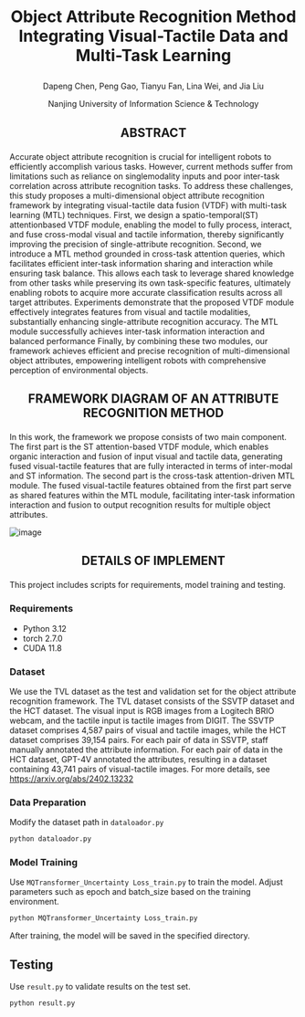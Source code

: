 # <p align="center">Object Attribute Recognition Method Integrating Visual-Tactile Data and Multi-Task Learning</p>

 <p align="center">Dapeng Chen, Peng Gao, Tianyu Fan, Lina Wei, and Jia Liu</p>
  <p align="center">Nanjing University of Information Science & Technology</p>

## <p align="center">ABSTRACT</p>
Accurate object attribute recognition is crucial for intelligent robots to efficiently accomplish various tasks. However, current methods suffer from limitations such as reliance on singlemodality inputs and poor inter-task correlation across attribute recognition tasks. To address these challenges, this study proposes a multi-dimensional object attribute recognition framework by integrating visual-tactile data fusion (VTDF) with multi-task learning (MTL) techniques. First, we design a spatio-temporal(ST) attentionbased VTDF module, enabling the model to fully process, interact, and fuse cross-modal visual and tactile information, thereby significantly improving the precision of single-attribute recognition. Second, we introduce a MTL method grounded in cross-task attention queries, which facilitates efficient inter-task information sharing and interaction while ensuring task balance. This allows each task to leverage shared knowledge from other tasks while preserving its own task-specific features, ultimately enabling robots to acquire more accurate classification results across all target attributes. Experiments demonstrate that the proposed VTDF module effectively integrates features from visual and tactile modalities, substantially enhancing single-attribute recognition accuracy. The MTL module successfully achieves inter-task information interaction and balanced performance Finally, by combining these two modules, our framework achieves efficient and precise recognition of multi-dimensional object attributes, empowering intelligent robots with comprehensive perception of environmental objects.


## <p align="center"> FRAMEWORK DIAGRAM OF AN ATTRIBUTE RECOGNITION METHOD</p>
In this work, the framework we propose consists of two main component. The first part is the ST attention-based VTDF module, which enables organic interaction and fusion of input visual and tactile data, generating fused visual-tactile features that are fully interacted in terms of inter-modal and ST information. The second part is the cross-task attention-driven MTL module. The fused visual-tactile features obtained from the first part serve as shared features within the MTL module, facilitating inter-task information interaction and fusion to output recognition results for multiple object attributes.

![image](https://github.com/C-128391/Vibrotactile-Modeling/blob/main/Framework%20diagram%20of%20an%20attribute%20recognition%20method.png)
## <p align="center">DETAILS OF IMPLEMENT</p>
This project includes scripts for requirements, model training and testing.

### Requirements

- Python 3.12
- torch 2.7.0
- CUDA 11.8

### Dataset
We use the TVL dataset as the test and validation set for the object attribute recognition framework. The TVL dataset consists of the SSVTP dataset and the HCT dataset. The visual input is RGB images from a Logitech BRIO webcam, and the tactile input is tactile images from DIGIT. The SSVTP dataset comprises 4,587 pairs of visual and tactile images, while the HCT dataset comprises 39,154 pairs. For each pair of data in SSVTP, staff manually annotated the attribute information. For each pair of data in the HCT dataset, GPT-4V annotated the attributes, resulting in a dataset containing 43,741 pairs of visual-tactile images.
For more details, see https://arxiv.org/abs/2402.13232

### Data Preparation
Modify the dataset path in `dataloador.py`
```bash
python dataloador.py
```
### Model Training
Use `MQTransformer_Uncertainty Loss_train.py` to train the model. Adjust parameters such as epoch and batch_size based on the training environment.
```bash
python MQTransformer_Uncertainty Loss_train.py
```
After training, the model will be saved in the specified directory.

## Testing
Use `result.py` to validate results on the test set.
```bash
python result.py
```


